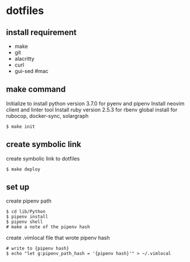 # dotfiles

## install requirement
- make
- git
- alacritty
- curl
- gui-sed  #mac

## make command
Initialize to install python version 3.7.0 for pyenv and pipenv
Install neovim client and linter tool
Install ruby version 2.5.3 for rbenv global install for rubocop, docker-sync, solargraph
```
$ make init
```

## create symbolic link
create symbolic link to dotfiles
```
$ make deploy
```

## set up
create pipenv path
```
$ cd lib/Python
$ pipenv install
$ pipenv shell
# make a note of the pipenv hash
```

create .vimlocal file that wrote pipenv hash
```
# write to {pipenv hash}
$ echo "let g:pipenv_path_hash = '{pipenv hash}'" > ~/.vimlocal
```
